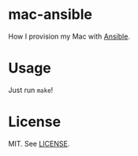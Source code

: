 # mac-ansible

How I provision my Mac with [Ansible](http://www.ansible.com/home).

# Usage

Just run `make`!

# License

MIT. See [LICENSE](LICENSE).

